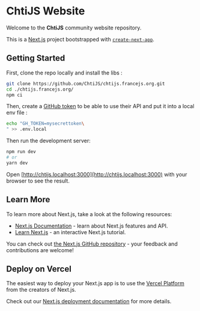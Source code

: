 # ChtiJS Website

Welcome to the **ChtiJS** community website repository.

This is a [Next.js](https://nextjs.org/) project bootstrapped with
[`create-next-app`](https://github.com/vercel/next.js/tree/canary/packages/create-next-app).

## Getting Started

First, clone the repo locally and install the libs :

```sh
git clone https://github.com/ChtiJS/chtijs.francejs.org.git
cd ./chtijs.francejs.org/
npm ci
```

Then, create a
[GitHub token](https://docs.github.com/en/enterprise-server@3.4/authentication/keeping-your-account-and-data-secure/creating-a-personal-access-token)
to be able to use their API and put it into a local env file :

```sh
echo "GH_TOKEN=mysecrettoken\
" >> .env.local
```

Then run the development server:

```bash
npm run dev
# or
yarn dev
```

Open [http://chtijs.localhost:3000](http://chtijs.localhost:3000) with your
browser to see the result.

## Learn More

To learn more about Next.js, take a look at the following resources:

- [Next.js Documentation](https://nextjs.org/docs) - learn about Next.js
  features and API.
- [Learn Next.js](https://nextjs.org/learn) - an interactive Next.js tutorial.

You can check out
[the Next.js GitHub repository](https://github.com/vercel/next.js/) - your
feedback and contributions are welcome!

## Deploy on Vercel

The easiest way to deploy your Next.js app is to use the
[Vercel Platform](https://vercel.com/new?utm_medium=default-template&filter=next.js&utm_source=create-next-app&utm_campaign=create-next-app-readme)
from the creators of Next.js.

Check out our
[Next.js deployment documentation](https://nextjs.org/docs/deployment) for more
details.
